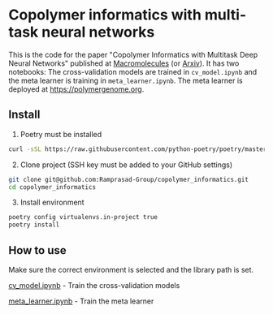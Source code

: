 # Copolymer informatics with multi-task neural networks

This is the code for the paper "Copolymer Informatics with Multitask Deep Neural Networks" published at [Macromolecules](https://doi.org/10.1021/acs.macromol.1c00728) (or [Arxiv](https://arxiv.org/abs/2103.14174)). It has two notebooks: The cross-validation models are trained in `cv_model.ipynb` and the meta learner is training in `meta_learner.ipynb`. The meta learner is deployed at https://polymergenome.org.


## Install

1. Poetry must be installed 

```bash
curl -sSL https://raw.githubusercontent.com/python-poetry/poetry/master/get-poetry.py | python
```

2. Clone project (SSH key must be added to your GitHub settings)
```bash
git clone git@github.com:Ramprasad-Group/copolymer_informatics.git
cd copolymer_informatics
```

3. Install environment

```bash
poetry config virtualenvs.in-project true
poetry install
```

## How to use

Make sure the correct environment is selected and the library path is set.

[cv_model.ipynb](copolymer_informatics/cv_model.ipynb) - Train the cross-validation models

[meta_learner.ipynb](copolymer_informatics/meta_learner.ipynb) - Train the meta learner
